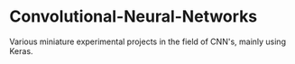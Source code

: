 # Convolutional-Neural-Networks
Various miniature experimental projects in the field of CNN's, mainly using Keras.
